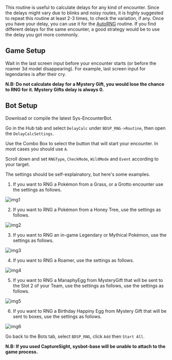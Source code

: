This routine is useful to calculate delays for any kind of encounter. Since the delays might vary due to blinks and noisy routes, it is highly suggested to repeat this routine at least 2-3 times, to check the variation, if any. Once you have your delay, you can use it for the [AutoRNG](https://github.com/Manu098vm/Sys-EncounterBot.NET/wiki/AutoRNG) routine. If you find different delays for the same encounter, a good strategy would be to use the delay you got more commonly.

## Game Setup
Wait in the last screen input before your encounter starts (or before the roamer 3d model disappearing). For example, last screen input for legendaries is after their cry.

**N.B: Do not calculate delay for a Mystery Gift, you would lose the chance to RNG for it. Mystery Gifts delay is always 0.**

## Bot Setup
Download or compile the latest Sys-EncounterBot.

Go in the Hub tab and select `DelayCalc` under `BDSP_RNG->Routine`, then open the `DelayCalcSettings`.

Use the Combo Box to select the button that will start your encounter. In most cases you should use `A`. 


Scroll down and set `RNGType`, `CheckMode`, `WildMode` and `Event` according to your target.

The settings should be self-explainatory, but here's some examples.

1. If you want to RNG a Pokémon from a Grass, or a Grotto encounter use the settings as follows.

![img1](https://i.imgur.com/EbAIFMr.png)

2. If you want to RNG a Pokémon from a Honey Tree, use the settings as follows.

![img2](https://i.imgur.com/P87Avll.png)

3. If you want to RNG an in-game Legendary or Mythical Pokémon, use the settings as follows.

![img3](https://i.imgur.com/jKUUXIw.png)

4. If you want to RNG a Roamer, use the settings as follows.

![img4](https://i.imgur.com/oXzT6qd.png)

5. If you want to RNG a ManaphyEgg from MysteryGift that will be sent to the Slot 2 of your Team, use the settings as follows, use the settings as follows.

![img5](https://i.imgur.com/FQvipTT.png)

6. If you want to RNG a Birthday Happiny Egg from Mystery Gift that will be sent to boxes, use the settings as follows.

![img6](https://i.imgur.com/2KJNsGs.png)




Go back to the Bots tab, select `BDSP_RNG`, click `Add` then `Start All`.

**N.B: If you used CaptureSight, sysbot-base will be unable to attach to the game process.**
